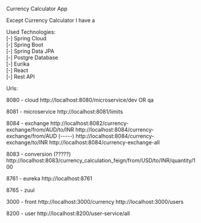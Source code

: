 Currency Calculator App

Except Currency Calculator I have a 

Used Technologies: <br>
[-] Spring Cloud <br>
[-] Spring Boot <br>
[-] Spring Data JPA <br>
[-] Postgre Database <br>
[-] Eurika <br>
[-] React <br>
[-] Rest API <br>

Urls:

8080 - cloud
http://localhost:8080/microservice/dev OR qa

8081 - microservice
http://localhost:8081/limits

8084 - exchange 
http://localhost:8082/currency-exchange/from/AUD/to/INR
http://localhost:8084/currency-exchange/from/AUD (-----)
http://localhost:8084/currency-exchange/to/INR
http://localhost:8084/currency-exchange-all


8083 - conversion (?????)
http://localhost:8083/currency_calculation_feign/from/USD/to/INR/quantity/100

8761 - eureka
http://localhost:8761

8765 - zuul

3000 - front
http://localhost:3000/currency
http://localhost:3000/users

8200 - user 
http://localhost:8200/user-service/all